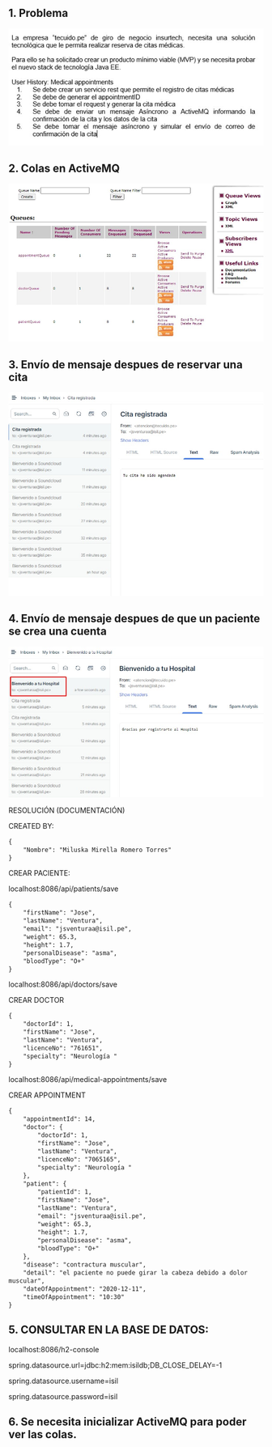 ## 1. Problema

![ProblemSet](img/ProblemSet.jpg)

## 2. Colas en ActiveMQ

![Queue](img/Queue.jpg)

## 3. Envío de mensaje despues de reservar una cita

![registerApp](img/registerApp.jpg)

## 4. Envío de mensaje despues de que un paciente se crea una cuenta

![registerPatient](img/registerPatient.jpg)



RESOLUCIÓN (DOCUMENTACIÓN)

CREATED BY:

    {
        "Nombre": "Miluska Mirella Romero Torres"
    }

CREAR PACIENTE:

localhost:8086/api/patients/save 

    { 
        "firstName": "Jose",
        "lastName": "Ventura",
        "email": "jsventuraa@isil.pe",
        "weight": 65.3,
        "height": 1.7,
        "personalDisease": "asma",
        "bloodType": "O+"
    }

    
localhost:8086/api/doctors/save 

CREAR DOCTOR

    {
        "doctorId": 1,
        "firstName": "Jose",
        "lastName": "Ventura",
        "licenceNo": "761651",
        "specialty": "Neurología "
    }

localhost:8086/api/medical-appointments/save 

CREAR APPOINTMENT

    {
        "appointmentId": 14,
        "doctor": {
            "doctorId": 1,
            "firstName": "Jose",
            "lastName": "Ventura",
            "licenceNo": "7065165",
            "specialty": "Neurología "
        },
        "patient": {
            "patientId": 1,
            "firstName": "Jose",
            "lastName": "Ventura",
            "email": "jsventuraa@isil.pe",
            "weight": 65.3,
            "height": 1.7,
            "personalDisease": "asma",
            "bloodType": "O+"
        },
        "disease": "contractura muscular",
        "detail": "el paciente no puede girar la cabeza debido a dolor muscular",
        "dateOfAppointment": "2020-12-11",
        "timeOfAppointment": "10:30"
    }

## 5. CONSULTAR EN LA BASE DE DATOS:

localhost:8086/h2-console

spring.datasource.url=jdbc:h2:mem:isildb;DB_CLOSE_DELAY=-1

spring.datasource.username=isil

spring.datasource.password=isil 

## 6. Se necesita inicializar ActiveMQ para poder ver las colas.
 